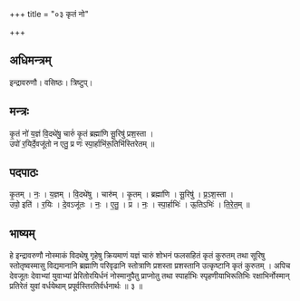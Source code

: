 +++
title = "०३ कृतं नो"

+++
## अधिमन्त्रम्
इन्द्रावरुणौ। वसिष्ठः। त्रिष्टुप्।

## मन्त्रः
कृ॒तं नो॑ य॒ज्ञं वि॒दथे॑षु॒ चारुं॑ कृ॒तं ब्रह्मा॑णि सू॒रिषु॑ प्रश॒स्ता ।  
उपो॑ र॒यिर्दे॒वजू॑तो न एतु॒ प्र णः॑ स्पा॒र्हाभि॑रू॒तिभि॑स्तिरेतम् ॥

## पदपाठः
कृ॒तम् । नः॒ । य॒ज्ञम् । वि॒दथे॑षु । चारु॑म् । कृ॒तम् । ब्रह्मा॑णि । सू॒रिषु॑ । प्र॒ऽश॒स्ता ।  
उपो॒ इति॑ । र॒यिः । दे॒वऽजू॑तः । नः॒ । ए॒तु॒ । प्र । नः॒ । स्पा॒र्हाभिः॑ । ऊ॒तिऽभिः॑ । ति॒रे॒त॒म् ॥

## भाष्यम्
हे इन्द्रावरुणौ नोस्माकं विदथेषु गृहेषु क्रियमाणं यज्ञं चारुं शोभनं फलसहितं कृतं कुरुतम् तथा सूरिषु स्तोतृष्वस्मासु विद्यमानानि ब्रह्माणि परिवृढानि स्तोत्राणि प्रशस्ता प्रशस्तानि उत्कृष्टानि कृतं कुरुतम् । अपिच देवजूतः देवाभ्यां युवाभ्यां प्रेरितोरयिर्धनं नोस्मानुपैतु प्राप्नोतु तथा स्पार्हाभिः स्पृहणीयाभिरूतिभिः रक्षाभिर्नोस्मान् प्रतिरेतं युवां वर्धयेथाम् प्रपूर्वस्तिरतिर्वर्धनार्थः ॥ ३ ॥